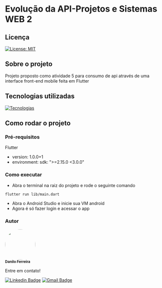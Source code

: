 # Evolução da API-Projetos e Sistemas WEB 2
## Licença
[![License: MIT](https://img.shields.io/badge/License-MIT-blue.svg)](https://github.com/danilosheen/web2-atividade03/blob/main/License)
## Sobre o projeto
Projeto proposto como atividade 5 para consumo de api através de uma interface front-end mobile feita em Flutter
## Tecnologias utilizadas
[![Tecnologias](https://skillicons.dev/icons?i=flutter)](https://skillicons.dev)
## Como rodar o projeto
### Pré-requisitos
Flutter
- version: 1.0.0+1
- environment:
  sdk: ">=2.15.0 <3.0.0"
### Como executar
- Abra o terminal na raiz do projeto e rode o seguinte comando
```bash
flutter run lib/main.dart
```

- Abra o Android Studio e inicie sua VM android
- Agora é só fazer login e acessar o app

 ### Autor

<a href="https://github.com/danilosheen/">
 <img style="border-radius: 50%;" src="https://avatars.githubusercontent.com/u/49424200?v=4" width="100px;" alt=""/>
 <br />
 <sub><b>Danilo Ferreira</b></sub></a> <a href="https://github.com/danilosheen" title="GitHub"></a>


 Entre em contato!

[![Linkedin Badge](https://img.shields.io/badge/-Danilo-blue?style=flat-square&logo=Linkedin&logoColor=white&link=https://www.linkedin.com/in/danilo-ferreira-b56969194/)](https://www.linkedin.com/in/danilo-ferreira-b56969194/) [![Gmail Badge](https://img.shields.io/badge/-c.danilo.f.siva@gmail.com-c14438?style=flat-square&logo=Gmail&logoColor=white&link=mailto:c.danilo.f.siva@gmail.com)](mailto:c.danilo.f.siva@gmail.com)

